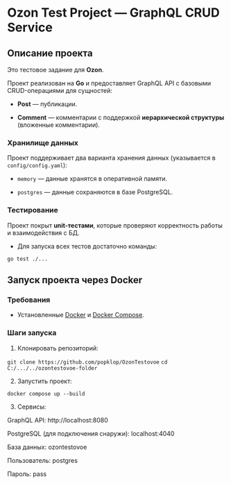 
# Ozon Test Project — GraphQL CRUD Service

  

##  Описание проекта


Это тестовое задание для **Ozon**.

Проект реализован на **Go** и предоставляет GraphQL API с базовыми CRUD-операциями для сущностей:

  

-  **Post** — публикации.

-  **Comment** — комментарии с поддержкой **иерархической структуры** (вложенные комментарии).

  

### Хранилище данных

  

Проект поддерживает два варианта хранения данных (указывается в `config/config.yaml`):

-  `memory` — данные хранятся в оперативной памяти.

-  `postgres` — данные сохраняются в базе PostgreSQL.

### Тестирование

Проект покрыт **unit-тестами**, которые проверяют корректность работы и взаимодействия с БД.

- Для запуска всех тестов достаточно команды: 

 `go test ./...`


##  Запуск проекта через Docker

### Требования

- Установленные [Docker](https://docs.docker.com/get-docker/) и [Docker Compose](https://docs.docker.com/compose/install/).

### Шаги запуска

1. Клонировать репозиторий:

`git clone https://github.com/popklop/OzonTestovoe`
`cd C:/.../../ozontestovoe-folder`

2. Запустить проект:

`docker compose up --build`

3. Сервисы:

GraphQL API: http://localhost:8080

PostgreSQL (для подключения снаружи): localhost:4040

База данных: ozontestovoe

Пользователь: postgres


Пароль: pass

